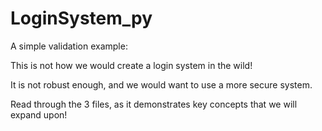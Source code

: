 # LoginSystem_py

A simple validation example:

This is not how we would create a login system in the wild!

It is not robust enough, and we would want to use a more secure system.

Read through the 3 files, as it demonstrates key concepts that we will expand upon!
